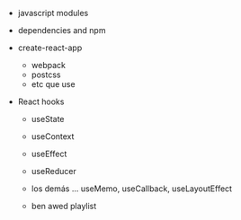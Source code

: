 - javascript modules
- dependencies and npm
- create-react-app

  - webpack
  - postcss
  - etc que use

- React hooks

  - useState
  - useContext
  - useEffect
  - useReducer

  - los demás ... useMemo, useCallback, useLayoutEffect
  - ben awed playlist
